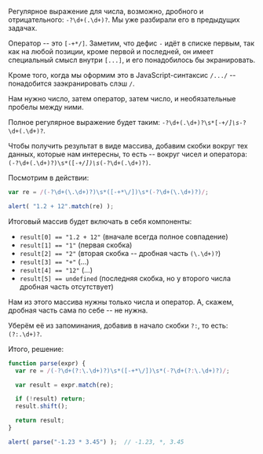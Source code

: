 Регулярное выражение для числа, возможно, дробного и отрицательного: <code class="pattern">-?\d+(\.\d+)?</code>. Мы уже разбирали его в предыдущих задачах.

Оператор -- это <code class="pattern">[-+*/]</code>. Заметим, что дефис <code class="pattern">-</code> идёт в списке первым, так как на любой позиции, кроме первой и последней, он имеет специальный смысл внутри <code class="pattern">[...]</code>, и его понадобилось бы экранировать.

Кроме того, когда мы оформим это в JavaScript-синтаксис <code class="pattern">/.../</code> -- понадобится заэкранировать слэш <code class="pattern">/</code>.

Нам нужно число, затем оператор, затем число, и необязательные пробелы между ними.

Полное регулярное выражение будет таким: <code class="pattern">-?\d+(\.\d+)?\s*[-+*/]\s*-?\d+(\.\d+)?</code>.

Чтобы получить результат в виде массива, добавим скобки вокруг тех данных, которые нам интересны, то есть -- вокруг чисел и оператора: <code class="pattern">(-?\d+(\.\d+)?)\s*([-+*/])\s*(-?\d+(\.\d+)?)</code>.

Посмотрим в действии:
```js run
var re = /(-?\d+(\.\d+)?)\s*([-+*\/])\s*(-?\d+(\.\d+)?)/;

alert( "1.2 + 12".match(re) );
```

Итоговый массив будет включать в себя компоненты:

- `result[0] == "1.2 + 12"` (вначале всегда полное совпадение)
- `result[1] == "1"` (первая скобка)
- `result[2] == "2"` (вторая скобка -- дробная часть `(\.\d+)?`)
- `result[3] == "+"` (...)
- `result[4] == "12"` (...)
- `result[5] == undefined` (последняя скобка, но у второго числа дробная часть отсутствует)

Нам из этого массива нужны только числа и оператор. А, скажем, дробная часть сама по себе -- не нужна.

Уберём её из запоминания, добавив в начало скобки <code class="pattern">?:</code>, то есть: <code class="pattern">(?:\.\d+)?</code>.

Итого, решение:

```js run
function parse(expr) {
  var re = /(-?\d+(?:\.\d+)?)\s*([-+*\/])\s*(-?\d+(?:\.\d+)?)/;

  var result = expr.match(re);

  if (!result) return;
  result.shift();

  return result;
}

alert( parse("-1.23 * 3.45") );  // -1.23, *, 3.45
```

